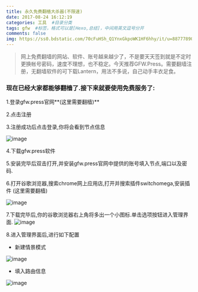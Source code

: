 ```yaml
---
title: 永久免费翻樯大杀器(不限速)
date: 2017-08-24 16:12:19
categories: 工具  #目录分类
tags: gfw  #标签，格式可以是[Hexo,总结]，中间用英文逗号分开
comments: false
img: https://ss0.bdstatic.com/70cFuHSh_Q1YnxGkpoWK1HF6hhy/it/u=887778900,3923552858&fm=11&gp=0.jpg
---
```


> 网上免费翻墙的网站、软件、账号越来越少了，不是要天天签到就是不定时更换帐号密码，速度不理想，也不稳定。今天推荐GFW.Press。需要翻墙注册，无翻墙软件的可下载Lantern，用法不多说，自己动手丰衣足食。


### 现在已经大家都能够翻樯了.接下来就要使用免费服务了:

1.登录gfw.press官网**(这里需要翻樯)**

2.点击注册

3.注册成功后点击登录,你将会看到节点信息

![image](http://dn-cnode.qbox.me/FjRR4JHK1lc6SzxNtnAc8HmumyOH)

4.下载gfw.press软件

5.安装完毕后双击打开,并安装gfw.press官网中提供的账号填入节点,端口以及密码.

6.打开谷歌浏览器,搜索chrome网上应用店,打开并搜索插件switchomega,安装插件   (这里需要翻樯)

![image](http://dn-cnode.qbox.me/FjJmrA7AVIocymjZN_-SN2RgrPih)

7.下载完毕后,你的谷歌浏览器右上角将多出一个小图标.单击选项按钮进入管理界面.
![image](http://n//dn-cnode.qbox.me/FvkjspPx9UswCmRl07ZUkxnqSJ8q)

8.进入管理界面后,进行如下配置

- 新建情景模式

![image](http://dn-cnode.qbox.me/FkRw9vxJhAECricmXA4xbjG318x6)

- 填入路由信息

![image](http://dn-cnode.qbox.me/FqqxP52d_OWXfxc2BZMuHViObcsm)